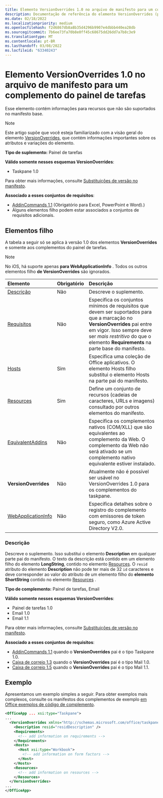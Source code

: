 ```yaml
---
title: Elemento VersionOverrides 1.0 no arquivo de manifesto para um complemento do painel de tarefas
description: Documentação de referência do elemento VersionOverrides (painel de tarefas) para arquivos XML (manifesto de Office de complementos).
ms.date: 02/18/2022
ms.localizationpriority: medium
ms.openlocfilehash: f2d6867db8a8b35d4296b9907e4dbbb440ea28db
ms.sourcegitcommit: 7b6ee73fa70b8e0ff45c68675dd26dd7a7b8c3e9
ms.translationtype: MT
ms.contentlocale: pt-BR
ms.lasthandoff: 03/08/2022
ms.locfileid: "63340243"
---
```

# <a name="versionoverrides-10-element-in-the-manifest-file-for-a-task-pane-add-in"></a>Elemento VersionOverrides 1.0 no arquivo de manifesto para um complemento do painel de tarefas

Esse elemento contém informações para recursos que não são suportados no manifesto base.

> [!NOTE]
> Este artigo supõe que você esteja familiarizado com a visão geral do elemento [VersionOverrides](versionoverrides.md), que contém informações importantes sobre os atributos e variações do elemento.

**Tipo de suplemento:** Painel de tarefas

**Válido somente nesses esquemas VersionOverrides**:

- Taskpane 1.0

Para obter mais informações, consulte [Substituições de versão no manifesto](../../develop/add-in-manifests.md#version-overrides-in-the-manifest).

**Associado a esses conjuntos de requisitos**:

- [AddinCommands 1.1](../requirement-sets/add-in-commands-requirement-sets.md) (Obrigatório para Excel, PowerPoint e Word).)
- Alguns elementos filho podem estar associados a conjuntos de requisitos adicionais.

## <a name="child-elements"></a>Elementos filho

A tabela a seguir só se aplica à versão 1.0 dos elementos **VersionOverrides** e somente aos complementos do painel de tarefas.

> [!NOTE]
> No iOS, há suporte apenas **para WebApplicationInfo** . Todos os outros elementos filho **de VersionOverrides** são ignorados.

|  Elemento |  Obrigatório  |  Descrição  |
|:-----|:-----|:-----|
|  [Descrição](#description)    |  Não   |  Descreve o suplemento. |
|  [Requisitos](requirements.md)  |  Não   |  Especifica os conjuntos mínimos de requisitos que devem ser suportados para que a marcação no **VersionOverrides** pai entre em vigor. Isso sempre deve ser *mais restritivo* do que o elemento **Requirements** na parte base do manifesto.|
|  [Hosts](hosts.md)                |  Sim  |  Especifica uma coleção de Office aplicativos. O elemento Hosts filho substitui o elemento Hosts na parte pai do manifesto.  |
|  [Resources](resources.md)    |  Sim  | Define um conjunto de recursos (cadeias de caracteres, URLs e imagens) consultado por outros elementos do manifesto.|
|  [EquivalentAddins](equivalentaddins.md)    |  Não  | Especifica os complementos nativos (COM/XLL) que são equivalentes ao complemento da Web. O complemento da Web não será ativado se um complemento nativo equivalente estiver instalado.|
|  **VersionOverrides**    |  Não  | Atualmente não é possível ser usável no VersionOverrides 1.0 para os complementos do taskpane. |
|  [WebApplicationInfo](webapplicationinfo.md)    |  Não  | Especifica detalhes sobre o registro do complemento com emissores de token seguro, como Azure Active Directory V2.0. |

### <a name="description"></a>Descrição

Descreve o suplemento. Isso substitui o elemento **Description** em qualquer parte pai do manifesto. O texto da descrição está contido em um elemento filho do elemento **LongString**, contido no elemento [Resources](resources.md). O `resid` atributo do elemento **Description** não pode ter mais de 32 `id` caracteres e deve corresponder ao valor do atributo de um elemento filho do **elemento ShortString** contido no elemento [Resources](resources.md) .

**Tipo de complemento:** Painel de tarefas, Email

**Válido somente nesses esquemas VersionOverrides**:

- Painel de tarefas 1.0
- Email 1.0
- Email 1.1

Para obter mais informações, consulte [Substituições de versão no manifesto](../../develop/add-in-manifests.md#version-overrides-in-the-manifest).

**Associado a esses conjuntos de requisitos**:

- [AddinCommands 1.1](../requirement-sets/add-in-commands-requirement-sets.md) quando o **VersionOverrides** pai é o tipo Taskpane 1.0.
- [Caixa de correio 1.3](../../reference/objectmodel/requirement-set-1.3/outlook-requirement-set-1.3.md) quando o **VersionOverrides** pai é o tipo Mail 1.0.
- [Caixa de correio 1.5](../../reference/objectmodel/requirement-set-1.5/outlook-requirement-set-1.5.md) quando o **VersionOverrides** pai é o tipo Mail 1.1.

## <a name="example"></a>Exemplo

Apresentamos um exemplo simples a seguir. Para obter exemplos mais complexos, consulte os manifestos dos complementos de exemplo [em Office exemplos de código de complemento](https://github.com/OfficeDev/PnP-OfficeAddins).

```xml
<OfficeApp ... xsi:type="Taskpane">
...
  <VersionOverrides xmlns="http://schemas.microsoft.com/office/taskpaneappversionoverrides" xsi:type="VersionOverridesV1_0">
    <Description resid="residDescription" />
    <Requirements>
      <!-- add information on requirements -->
    </Requirements>
    <Hosts>
      <Host xsi:type="Workbook">
        <!-- add information on form factors -->
      </Host>
    </Hosts>
    <Resources>
      <!-- add information on resources -->
    </Resources>
  </VersionOverrides>
...
</OfficeApp>
```
